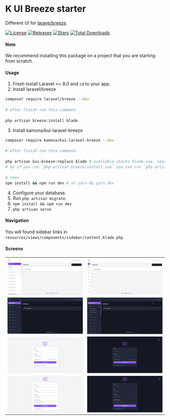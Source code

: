 # K UI Breeze starter

Different UI for [larave/breeze](https://github.com/laravel/breeze).

[![License](https://img.shields.io/github/license/Kamona-WD/kui-laravel-breeze)](https://github.com/Kamona-WD/kui-laravel-breeze/blob/main/LICENSE.md)
[![Releases](https://img.shields.io/github/release/Kamona-WD/kui-laravel-breeze)](https://github.com/Kamona-WD/kui-laravel-breeze/releases)
[![Stars](https://img.shields.io/github/stars/Kamona-WD/kui-laravel-breeze)](https://github.com/Kamona-WD/kui-laravel-breeze/stargazers)
[![Total Downloads](https://img.shields.io/packagist/dt/kamona/kui-laravel-breeze.svg)](https://packagist.org/packages/kamona/kui-laravel-breeze)

#### Note

We recommend installing this package on a project that you are starting from scratch.

#### Usage

1. Fresh install Laravel >= 8.0 and `cd` to your app.
2. Install laravel/breeze

```sh
composer require laravel/breeze --dev

# after finish run this command

php artisan breeze:install blade
```

3. Install kamona/kui-laravel-breeze

```sh
composer require kamona/kui-laravel-breeze --dev

# after finish run this command

php artisan kui-breeze:replace blade # available stacks blade,vue. react will be added soon.
# So if you run `php artisan breeze:install vue` you can run `php artisan kui-breeze:replace vue`

# then
npm install && npm run dev # or yarn && yarn dev
```

4. Configure your database.
5. Run `php artisan migrate`.
6. `npm install && npm run dev`
7. `php artisan serve`

#### Navigation

You will found sidebar links in `resources/views/components/sidebar/content.blade.php`.

#### Screens

|                             |                             |
| --------------------------- | --------------------------- |
| ![Shocase 1](screens/1.PNG) | ![Shocase 7](screens/7.PNG) |
| ![Shocase 2](screens/2.PNG) | ![Shocase 8](screens/8.PNG) |
| ![Shocase 3](screens/3.PNG) | ![Shocase 4](screens/4.PNG) |
| ![Shocase 6](screens/6.PNG) | ![Shocase 5](screens/5.PNG) |
